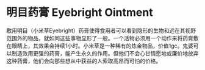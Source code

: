 # 明目药膏 Eyebright Ointment

敷用明目（小米草Eyebright）药膏使得食用者可以看到隐形的生物和远在其视野范围外的物品，就如同这些事物显形了一般。一个活物必须用一个动作来将药膏敷在眼睛上，其效果会持续1小时。小米草是一种稀有的炼金物品，价值1gc。鬼婆可以制造效用更强的药膏，能产生永久的作用。但他们不会心甘情愿地或廉价地放弃这种药膏，他们会向那些想从中获益的人索取高昂而可怕的价格。
